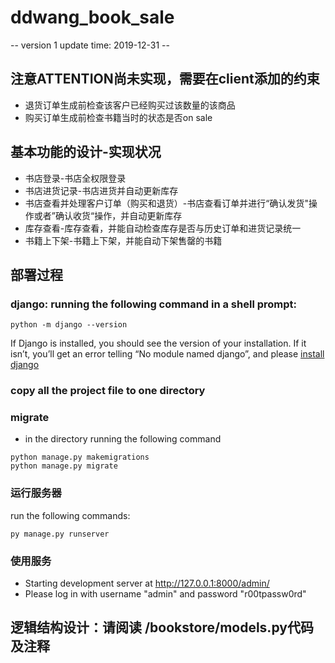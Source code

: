# ddwang_book_sale
-- version 1       update time: 2019-12-31 --
## 注意ATTENTION尚未实现，需要在client添加的约束
* 退货订单生成前检查该客户已经购买过该数量的该商品
* 购买订单生成前检查书籍当时的状态是否on sale
## 基本功能的设计-实现状况
* 书店登录-书店全权限登录
* 书店进货记录-书店进货并自动更新库存
* 书店查看并处理客户订单（购买和退货）-书店查看订单并进行“确认发货"操作或者”确认收货“操作，并自动更新库存
* 库存查看-库存查看，并能自动检查库存是否与历史订单和进货记录统一
* 书籍上下架-书籍上下架，并能自动下架售罄的书籍
## 部署过程
### django: running the following command in a shell prompt:
```
python -m django --version
```
If Django is installed, you should see the version of your installation. If it isn’t, you’ll get an error telling “No module named django”, and please [install django](https://docs.djangoproject.com/en/3.0/intro/install/)
### copy all the project file to one directory
### migrate
* in the directory running the following command
```
python manage.py makemigrations
python manage.py migrate
```
### 运行服务器
run the following commands:
```
py manage.py runserver
```
### 使用服务
* Starting development server at http://127.0.0.1:8000/admin/
* Please log in with username "admin" and password "r00tpassw0rd"

## 逻辑结构设计：请阅读 /bookstore/models.py代码及注释

